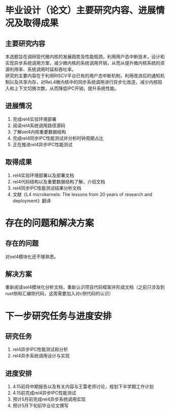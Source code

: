 # 毕业设计（论文）主要研究内容、进展情况及取得成果
## 主要研究内容
本选题旨在调研现代微内核的发展趋势及性能瓶颈，利用用户态中断技术，设计和实现异步系统调用方案，减少微内核的系统调用开销，从而从提升微内核系统的资源利用率、系统调用时延和吞吐率。  
研究的主要内容在于利用RISCV平台已有的用户态中断机制，利用改进后的通知机制以及共享内存，对ReL4微内核中的同步系统调用进⾏异步化改造，减少内核陷⼊和上下⽂切换次数，从⽽降低IPC开销，提升系统性能。 
## 进展情况
1. 完成rel4实验环境部署
2. 阅读rel4系统调用路径源码
3. 了解sel4内核重要数据结构
4. 完成rel4同步IPC性能测试并分析时钟周期占比
5. 正在推进rel4异步IPC性能测试
## 取得成果
1. rel4实验环境部署以及部署文档
2. rel4代码结构以及重要数据结构了解，介绍文档
3. rel4同步IPC性能测试结果分析文档
4. 文献《L4 microkernels: The lessons from 20 years of research and deployment》翻译
# 存在的问题和解决方案
## 存在的问题
对sel4模块化还不够熟悉。
## 解决方案
重新阅读sel4模块化分析文档，重新认识项目代码框架并形成文档（之前只涉及到rust侧和汇编侧代码，这周需要加入对c侧代码的认识）
# 下一步研究任务与进度安排
## 研究任务
1. rel4异步IPC性能测试和分析
2. rel4异步系统调用设计与实现
## 进度安排
1. 4.15前将中期报告以及有关内容与王雷老师讨论，规划下半学期工作计划
2. 4.15前完成rel4异步IPC性能测试
3. 预计5月前完成rel4异步系统调用实现
4. 预计5月下旬前毕业论文撰写
